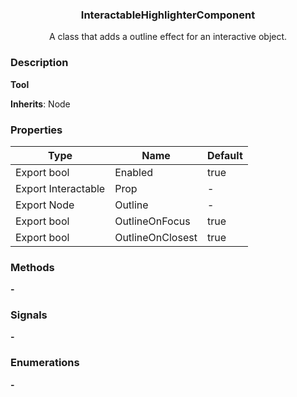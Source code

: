 <div align="center">
	<h3>InteractableHighlighterComponent</h1>
	<p>A class that adds a outline effect for an interactive object.</p>
</div>

### Description

**Tool**

**Inherits**: Node

### Properties

| Type                | Name             | Default |
| ------------------- | ---------------- | ------- |
| Export bool         | Enabled          | true    |
| Export Interactable | Prop             | -       |
| Export Node         | Outline          | -       |
| Export bool         | OutlineOnFocus   | true    |
| Export bool         | OutlineOnClosest | true    |

### Methods

**-**

### Signals

**-**

### Enumerations

**-**
